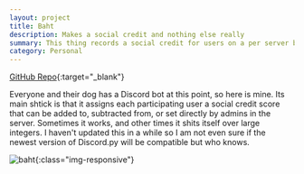 ```yaml
---
layout: project
title: Baht
description: Makes a social credit and nothing else really
summary: This thing records a social credit for users on a per server basis. Sometimes it works and sometimes it doesn't.
category: Personal
---
```


[GitHub Repo](https://github.com/Bahster1/Baht){:target="_blank"}

Everyone and their dog has a Discord bot at this point, so here is mine. Its main shtick is that it assigns each participating user a social credit score that can be added to, subtracted from, or set directly by admins in the server. Sometimes it works, and other times it shits itself over large integers. I haven't updated this in a while so I am not even sure if the newest version of Discord.py will be compatible but who knows. 

![baht](/media/baht.gif){:class="img-responsive"}
